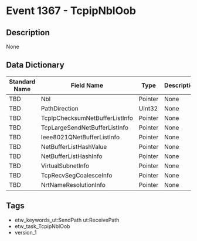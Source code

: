 # Event 1367 - TcpipNblOob

## Description
None

## Data Dictionary
|Standard Name|Field Name|Type|Description|Sample Value|
|---|---|---|---|---|
|TBD|Nbl|Pointer|None|`None`|
|TBD|PathDirection|UInt32|None|`None`|
|TBD|TcpIpChecksumNetBufferListInfo|Pointer|None|`None`|
|TBD|TcpLargeSendNetBufferListInfo|Pointer|None|`None`|
|TBD|Ieee8021QNetBufferListInfo|Pointer|None|`None`|
|TBD|NetBufferListHashValue|Pointer|None|`None`|
|TBD|NetBufferListHashInfo|Pointer|None|`None`|
|TBD|VirtualSubnetInfo|Pointer|None|`None`|
|TBD|TcpRecvSegCoalesceInfo|Pointer|None|`None`|
|TBD|NrtNameResolutionInfo|Pointer|None|`None`|

## Tags
* etw_keywords_ut:SendPath ut:ReceivePath
* etw_task_TcpipNblOob
* version_1